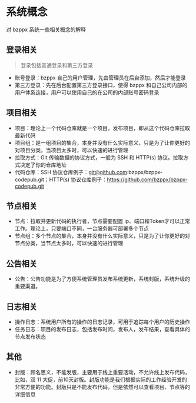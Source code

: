# 系统概念

对 bzppx 系统一些相关概念的解释

## 登录相关

> 登录包括普通登录和第三方登录

- 账号登录：bzppx 自己的用户管理，先由管理员在后台添加，然后才能登录
- 第三方登录：先在后台配置第三方登录接口，使得 bzppx 和自己公司内部的用户体系连接，用户可以使用自己的在公司的内部账号密码登录


## 项目相关

- 项目：理论上一个代码仓库就是一个项目，发布项目，即从这个代码仓库拉取最新代码
- 项目组：是一组项目的集合，本身并没有什么实际意义，只是为了让你更好的对项目分类，当项目太多时，可以快速的进行管理
- 拉取方式：Git 传输数据的协议方式，一般为 SSH 和 HTTP(s) 协议。拉取方式决定了你的仓库地址
- 代码仓库：SSH 协议仓库例子：git@github.com:bzppx/bzppx-codepub.git；HTTP(s) 协议仓库例子：https://github.com/bzppx/bzppx-codepub.git

## 节点相关

- 节点：拉取并更新代码的执行者，节点需要配置 ip、端口和Token才可以正常工作。理论上，只要端口不同，一台服务器可部署多个节点
- 节点组：多个节点的集合，本身并没有什么实际意义，只是为了让你更好的对节点分类，当节点太多时，可以快速的进行管理

## 公告相关

- 公告：公告功能是为了方便系统管理员发布系统更新，系统封版，系统升级的重要渠道。

## 日志相关

- 操作日志：系统用户所有的操作的日志记录，可用于追踪每个用户的历史操作
- 任务日志：项目的发布日志，包括发布时间，发布人，发布结果，查看具体的节点发布状态

## 其他

- 封版：顾名思义，不能发版，主要用于线上重要活动，不允许线上发布代码，比如，双 11 大促，前10天封版。封版功能是我们根据实际的工作经验开发的非常方便的功能。封版只是不能发布代码，但是依然可以查看项目、节点等的详细信息